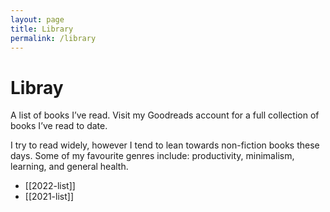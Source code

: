 ```yaml
---
layout: page
title: Library
permalink: /library
---
```


# Libray

A list of books I’ve read. Visit my Goodreads account for a full collection of books I’ve read to date.

I try to read widely, however I tend to lean towards non-fiction books these days. Some of my favourite genres include: productivity, minimalism, learning, and general health.

- [[2022-list]]
- [[2021-list]]

<style>
  .wrapper {
    max-width: 44em;
  }
</style>